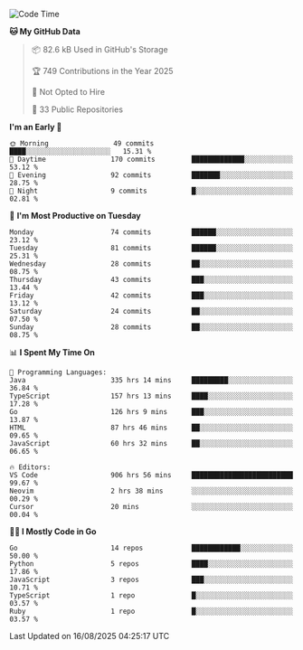 <!--START_SECTION:thansetan-waka-->
![Code Time](http://img.shields.io/badge/Code%20Time-909%20hrs%2054%20mins-blue)

**🐱 My GitHub Data** 

> 📦 82.6 kB Used in GitHub's Storage 
 > 
> 🏆 749 Contributions in the Year 2025
 > 
> 🚫 Not Opted to Hire
 > 
> 📜 33 Public Repositories 
 > 

**I'm an Early 🐤** 

```text
🌞 Morning                49 commits          ████░░░░░░░░░░░░░░░░░░░░░   15.31 % 
🌆 Daytime                170 commits         █████████████░░░░░░░░░░░░   53.12 % 
🌃 Evening                92 commits          ███████░░░░░░░░░░░░░░░░░░   28.75 % 
🌙 Night                  9 commits           █░░░░░░░░░░░░░░░░░░░░░░░░   02.81 % 
```

📅 **I'm Most Productive on Tuesday** 

```text
Monday                   74 commits          ██████░░░░░░░░░░░░░░░░░░░   23.12 % 
Tuesday                  81 commits          ██████░░░░░░░░░░░░░░░░░░░   25.31 % 
Wednesday                28 commits          ██░░░░░░░░░░░░░░░░░░░░░░░   08.75 % 
Thursday                 43 commits          ███░░░░░░░░░░░░░░░░░░░░░░   13.44 % 
Friday                   42 commits          ███░░░░░░░░░░░░░░░░░░░░░░   13.12 % 
Saturday                 24 commits          ██░░░░░░░░░░░░░░░░░░░░░░░   07.50 % 
Sunday                   28 commits          ██░░░░░░░░░░░░░░░░░░░░░░░   08.75 % 
```

📊 **I Spent My Time On** 

```text
💬 Programming Languages: 
Java                     335 hrs 14 mins     █████████░░░░░░░░░░░░░░░░   36.84 % 
TypeScript               157 hrs 13 mins     ████░░░░░░░░░░░░░░░░░░░░░   17.28 % 
Go                       126 hrs 9 mins      ███░░░░░░░░░░░░░░░░░░░░░░   13.87 % 
HTML                     87 hrs 46 mins      ██░░░░░░░░░░░░░░░░░░░░░░░   09.65 % 
JavaScript               60 hrs 32 mins      ██░░░░░░░░░░░░░░░░░░░░░░░   06.65 % 

🔥 Editors: 
VS Code                  906 hrs 56 mins     █████████████████████████   99.67 % 
Neovim                   2 hrs 38 mins       ░░░░░░░░░░░░░░░░░░░░░░░░░   00.29 % 
Cursor                   20 mins             ░░░░░░░░░░░░░░░░░░░░░░░░░   00.04 % 
```

**🧑‍💻 I Mostly Code in Go** 

```text
Go                       14 repos            ████████████░░░░░░░░░░░░░   50.00 % 
Python                   5 repos             ████░░░░░░░░░░░░░░░░░░░░░   17.86 % 
JavaScript               3 repos             ███░░░░░░░░░░░░░░░░░░░░░░   10.71 % 
TypeScript               1 repo              █░░░░░░░░░░░░░░░░░░░░░░░░   03.57 % 
Ruby                     1 repo              █░░░░░░░░░░░░░░░░░░░░░░░░   03.57 % 
```

Last Updated on 16/08/2025 04:25:17 UTC
<!--END_SECTION:thansetan-waka-->